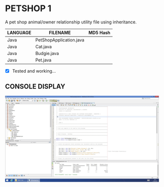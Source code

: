 # PETSHOP 1
A pet shop animal/owner relationship utility file using inheritance.

| LANGUAGE | FILENAME | MD5 Hash |
|------    |------    | -------  |
| Java | PetShopApplication.java |  |
| Java | Cat.java |  |
| Java | Budgie.java |  | 
| Java | Pet.java |  | 

- [x] Tested and working...

## CONSOLE DISPLAY
![Screenshot](ScreenShot.jpg)
